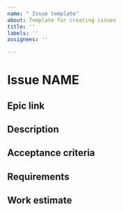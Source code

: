 ```yaml
---
name: " Issue template"
about: Template for creating issues
title: ''
labels: ''
assignees: ''

---
```


# Issue NAME #

## Epic link ##

## Description ##

## Acceptance criteria ##

## Requirements ##

## Work estimate ##
